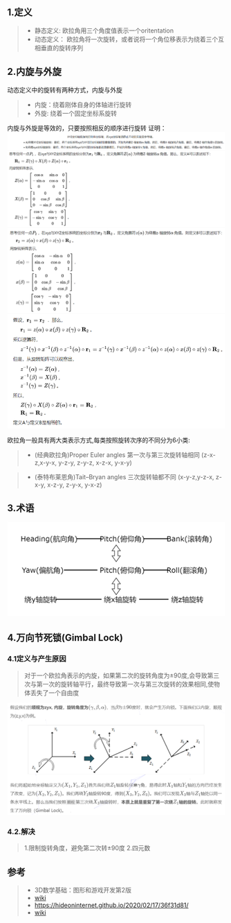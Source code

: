 ## 1.定义
> * 静态定义:
欧拉角用三个角度值表示一个oritentation
> * 动态定义：
欧拉角将一次旋转，或者说将一个角位移表示为绕着三个互相垂直的旋转序列

## 2.内旋与外旋
动态定义中的旋转有两种方式，内旋与外旋
> * 内旋：绕着刚体自身的体轴进行旋转
> * 外旋: 绕着一个固定坐标系旋转

内旋与外旋是等效的，只要按照相反的顺序进行旋转
证明：
![](img/15.PNG)
![](img/16.PNG)
![](img/17.PNG)
![](img/18.PNG)

欧拉角一般具有两大类表示方式,每类按照旋转次序的不同分为6小类:

> * (经典欧拉角)Proper Euler angles
>    第一次与第三次旋转轴相同
>    (z-x-z,x-y-x, y-z-y, z-y-z, x-z-x, y-x-y)

> * (泰特布莱恩角)Tait–Bryan angles
>    三次旋转轴都不同 
>    (x-y-z,y-z-x, z-x-y, x-z-y, z-y-x, y-x-z)

## 3.术语
![](img/19.png)

## 4.万向节死锁(Gimbal Lock)
### 4.1定义与产生原因
> 对于一个欧拉角表示的内旋，如果第二次的旋转角度为±90度,会导致第三次与第一次的旋转轴平行，最终导致第一次与第三次旋转的效果相同,使物体丢失了一个自由度

![](img/20.PNG)

### 4.2.解决
> 1.限制旋转角度，避免第二次转±90度
> 2.四元数


## 参考
> * 3D数学基础：图形和游戏开发第2版
> * [wiki](https://zh.wikipedia.org/wiki/%E6%AC%A7%E6%8B%89%E8%A7%92)
> * <https://hideoninternet.github.io/2020/02/17/36f31d81/>
> * [wiki](https://en.wikipedia.org/wiki/Gimbal_lock)
